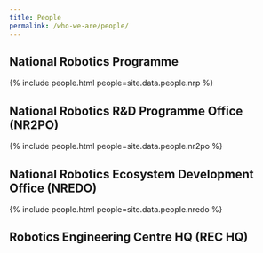 ```yaml
---
title: People
permalink: /who-we-are/people/
---
```

## National Robotics Programme

{% include people.html people=site.data.people.nrp %}

## National Robotics R&D Programme Office (NR2PO)

{% include people.html people=site.data.people.nr2po %}

## National Robotics Ecosystem Development Office (NREDO)

{% include people.html people=site.data.people.nredo %}
  
## Robotics Engineering Centre HQ (REC HQ)
